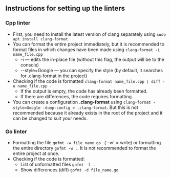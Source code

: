 ## Instructions for setting up the linters

### Cpp linter
- First, you need to install the latest version of clang separately using ```sudo apt install clang-format```
- You can format the entire project immediately, but it is recommended to format files in which changes have been made using ```clang-format -i name_file.cpp```
    - -i — edits the in-place file (without this flag, the output will be to the console)
    - --style=Google — you can specify the style (by default, it searches for .clang-format in the project)
- Checking if the code is formatted ```clang-format name_file.cpp | diff -u name_file.cpp -```
    - If the output is empty, the code has already been formatted.
    - If there are differences, the code requires formatting.
- You can create a configuration **.clang-format** using ```clang-format -style=Google -dump-config > .clang-format```. But this is not recommended because it already exists in the root of the project and it can be changed to suit your needs.

### Go linter
- Formatting the file ```gofmt -w file_name.go ``` (`-w' = write) or formatting the entire directory ```gofmt -w .```. It is not recommended to format the entire project at once.
- Checking if the code is formatted:
    - List of unformatted files ```gofmt -l .```
    - Show differences (diff) ```gofmt -d file_name.go```
